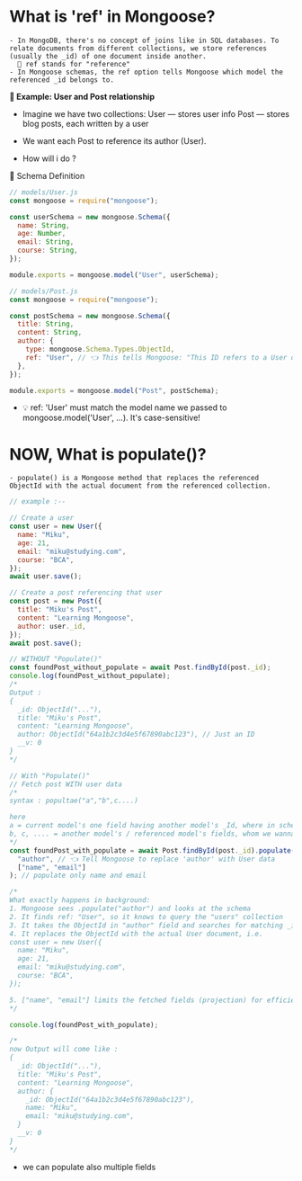 # What is 'ref' in Mongoose?

    - In MongoDB, there's no concept of joins like in SQL databases. To relate documents from different collections, we store references (usually the _id) of one document inside another.
      🔹 ref stands for "reference"
    - In Mongoose schemas, the ref option tells Mongoose which model the referenced _id belongs to.

**📌 Example: User and Post relationship**

- Imagine we have two collections:
  User — stores user info
  Post — stores blog posts, each written by a user

- We want each Post to reference its author (User).
- How will i do ?

🧩 Schema Definition

```js
// models/User.js
const mongoose = require("mongoose");

const userSchema = new mongoose.Schema({
  name: String,
  age: Number,
  email: String,
  course: String,
});

module.exports = mongoose.model("User", userSchema);
```

```js
// models/Post.js
const mongoose = require("mongoose");

const postSchema = new mongoose.Schema({
  title: String,
  content: String,
  author: {
    type: mongoose.Schema.Types.ObjectId,
    ref: "User", // 👈 This tells Mongoose: "This ID refers to a User document"
  },
});

module.exports = mongoose.model("Post", postSchema);
```

- 💡 ref: 'User' must match the model name we passed to mongoose.model('User', ...). It's case-sensitive!

# NOW, What is populate()?

    - populate() is a Mongoose method that replaces the referenced ObjectId with the actual document from the referenced collection.

```js
// example :--

// Create a user
const user = new User({
  name: "Miku",
  age: 21,
  email: "miku@studying.com",
  course: "BCA",
});
await user.save();

// Create a post referencing that user
const post = new Post({
  title: "Miku's Post",
  content: "Learning Mongoose",
  author: user._id,
});
await post.save();

// WITHOUT "Populate()"
const foundPost_without_populate = await Post.findById(post._id);
console.log(foundPost_without_populate);
/*
Output :
{
  _id: ObjectId("..."),
  title: "Miku's Post",
  content: "Learning Mongoose",
  author: ObjectId("64a1b2c3d4e5f67890abc123"), // Just an ID
  __v: 0
}
*/

// With "Populate()"
// Fetch post WITH user data
/*
syntax : popultae("a","b",c....)

here 
a = current model's one field having another model's _Id, where in schema "ref" is being written
b, c, .... = another model's / referenced model's fields, whom we wanna fetch
*/
const foundPost_with_populate = await Post.findById(post._id).populate(
  "author", // 👈 Tell Mongoose to replace 'author' with User data
  ["name", "email"]
); // populate only name and email

/*
What exactly happens in background:
1. Mongoose sees .populate("author") and looks at the schema
2. It finds ref: "User", so it knows to query the "users" collection
3. It takes the ObjectId in "author" field and searches for matching _id
4. It replaces the ObjectId with the actual User document, i.e.
const user = new User({
  name: "Miku",
  age: 21,
  email: "miku@studying.com",
  course: "BCA",
});

5. ["name", "email"] limits the fetched fields (projection) for efficiency
*/

console.log(foundPost_with_populate);

/*
now Output will come like :
{
  _id: ObjectId("..."),
  title: "Miku's Post",
  content: "Learning Mongoose",
  author: {
    _id: ObjectId("64a1b2c3d4e5f67890abc123"),
    name: "Miku",
    email: "miku@studying.com",
  }
  __v: 0
}
*/
```

- we can populate also multiple fields
